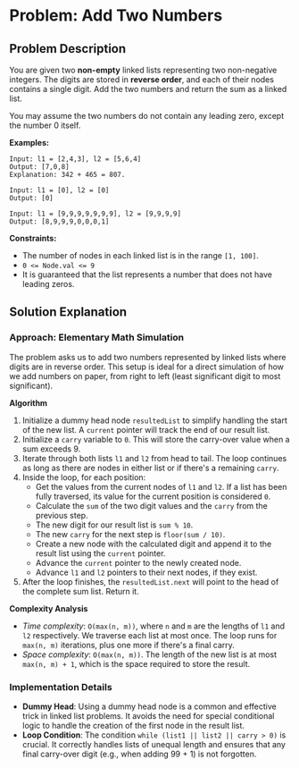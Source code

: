 # Problem: Add Two Numbers

## Problem Description

You are given two **non-empty** linked lists representing two non-negative integers. The digits are stored in **reverse order**, and each of their nodes contains a single digit. Add the two numbers and return the sum as a linked list.

You may assume the two numbers do not contain any leading zero, except the number 0 itself.

**Examples:**

```
Input: l1 = [2,4,3], l2 = [5,6,4]
Output: [7,0,8]
Explanation: 342 + 465 = 807.

Input: l1 = [0], l2 = [0]
Output: [0]

Input: l1 = [9,9,9,9,9,9,9], l2 = [9,9,9,9]
Output: [8,9,9,9,0,0,0,1]
```

**Constraints:**

- The number of nodes in each linked list is in the range `[1, 100]`.
- `0 <= Node.val <= 9`
- It is guaranteed that the list represents a number that does not have leading zeros.

## Solution Explanation

### Approach: Elementary Math Simulation

The problem asks us to add two numbers represented by linked lists where digits are in reverse order. This setup is ideal for a direct simulation of how we add numbers on paper, from right to left (least significant digit to most significant).

**Algorithm**

1.  Initialize a dummy head node `resultedList` to simplify handling the start of the new list. A `current` pointer will track the end of our result list.
2.  Initialize a `carry` variable to `0`. This will store the carry-over value when a sum exceeds 9.
3.  Iterate through both lists `l1` and `l2` from head to tail. The loop continues as long as there are nodes in either list or if there's a remaining `carry`.
4.  Inside the loop, for each position:
    - Get the values from the current nodes of `l1` and `l2`. If a list has been fully traversed, its value for the current position is considered `0`.
    - Calculate the `sum` of the two digit values and the `carry` from the previous step.
    - The new digit for our result list is `sum % 10`.
    - The new `carry` for the next step is `floor(sum / 10)`.
    - Create a new node with the calculated digit and append it to the result list using the `current` pointer.
    - Advance the `current` pointer to the newly created node.
    - Advance `l1` and `l2` pointers to their next nodes, if they exist.
5.  After the loop finishes, the `resultedList.next` will point to the head of the complete sum list. Return it.

**Complexity Analysis**

- _Time complexity_: `O(max(n, m))`, where `n` and `m` are the lengths of `l1` and `l2` respectively. We traverse each list at most once. The loop runs for `max(n, m)` iterations, plus one more if there's a final carry.
- _Space complexity_: `O(max(n, m))`. The length of the new list is at most `max(n, m) + 1`, which is the space required to store the result.

### Implementation Details

- **Dummy Head**: Using a dummy head node is a common and effective trick in linked list problems. It avoids the need for special conditional logic to handle the creation of the first node in the result list.
- **Loop Condition**: The condition `while (list1 || list2 || carry > 0)` is crucial. It correctly handles lists of unequal length and ensures that any final carry-over digit (e.g., when adding 99 + 1) is not forgotten.

